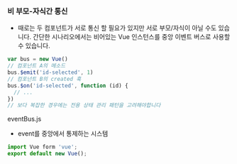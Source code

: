 ### 비 부모-자식간 통신
- 때로는 두 컴포넌트가 서로 통신 할 필요가 있지만 서로 부모/자식이 아닐 수도 있습니다. 간단한 시나리오에서는 비어있는 Vue 인스턴스를 중앙 이벤트 버스로 사용할 수 있습니다.

``` js
var bus = new Vue()
// 컴포넌트 A의 메소드
bus.$emit('id-selected', 1)
// 컴포넌트 B의 created 훅
bus.$on('id-selected', function (id) {
  // ...
})
// 보다 복잡한 경우에는 전용 상태 관리 패턴을 고려해야합니다
```

eventBus.js
- event를 중앙에서 통제하는 시스템
~~~js
import Vue form 'vue';
export default new Vue();
~~~